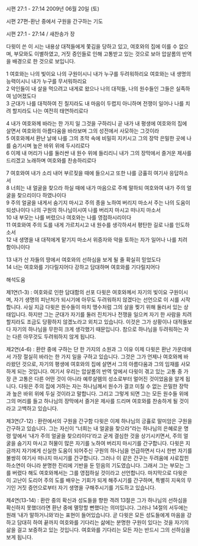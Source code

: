 시편 27:1 - 27:14 
2009년 06월 20일 (토)

시편 27편-환난 중에서 구원을 간구하는 기도



시편 27:1 - 27:14 / 새찬송가  장


다윗이 쓴 이 시는 내용상 대적들에게 쫓김을 당하고 있고, 여호와의 집에 이를 수 없으며, 부모와도 이별하였고, 
거짓 증인들로 인해 고통받고 있는 것으로 보아 압살롬의 반역을 배경으로 한 것으로 보입니다. 

1 여호와는 나의 빛이요 나의 구원이시니 내가 누구를 두려워하리요 
여호와는 내 생명의 능력이시니 내가 누구를 무서워하리요  
2 악인들이 내 살을 먹으려고 내게로 왔으나 
나의 대적들, 나의 원수들인 그들은 실족하여 넘어졌도다  
3 군대가 나를 대적하여 진 칠지라도 내 마음이 두렵지 아니하며 
전쟁이 일어나 나를 치려 할지라도 나는 여전히 태연하리로다  

4 내가 여호와께 바라는 한 가지 일 그것을 구하리니 곧 내가 내 평생에 여호와의 집에 살면서 여호와의 아름다움을 바라보며 그의 성전에서 사모하는 그것이라  
5 여호와께서 환난 날에 나를 그의 초막 속에 비밀히 지키시고 그의 장막 은밀한 곳에 나를 숨기시며 높은 바위 위에 두시리로다  
6 이제 내 머리가 나를 둘러싼 내 원수 위에 들리리니 
내가 그의 장막에서 즐거운 제사를 드리겠고 노래하며 여호와를 찬송하리로다  

7 여호와여 내가 소리 내어 부르짖을 때에 들으시고 또한 나를 긍휼히 여기사 응답하소서  
8 너희는 내 얼굴을 찾으라 하실 때에 
내가 마음으로 주께 말하되 여호와여 내가 주의 얼굴을 찾으리이다 하였나이다  
9 주의 얼굴을 내게서 숨기지 마시고 주의 종을 노하여 버리지 마소서 주는 나의 도움이 되셨나이다 나의 구원의 하나님이시여 나를 버리지 마시고 떠나지 마소서  
10 내 부모는 나를 버렸으나 여호와는 나를 영접하시리이다  
11 여호와여 주의 도를 내게 가르치시고 내 원수를 생각하셔서 평탄한 길로 나를 인도하소서  
12 내 생명을 내 대적에게 맡기지 마소서 
위증자와 악을 토하는 자가 일어나 나를 치려 함이니이다  

13 내가 산 자들의 땅에서 여호와의 선하심을 보게 될 줄 확실히 믿었도다  
14 너는 여호와를 기다릴지어다 강하고 담대하며 여호와를 기다릴지어다

해석도움





제1연(1-3) : 여호와로 인한 담대함의 선포 
다윗은 여호와께서 자기의 빛이요 구원이시며, 자기 생명의 피난처가 되시기에 아무도 두려워하지 않겠다는 선언으로 이 시를 시작합니다. 사실 지금 다윗은 원수들이 마치 맹수처럼 그의 살을 찢기 위해 둘러서 있는 상태입니다. 하지만 그는 군대가 자기를 둘러 진치거나 전쟁을 일으켜 자기 한 사람을 치려 할지라도 조금도 당황하지 않겠노라고 외치고 있습니다. 이것은 그가 상황이나 대적들보다 자기의 하나님을 무한히 크게 생각했기 때문입니다. 참으로 하나님을 두려워하는 자는 다른 아무것도 두려워하지 않게 됩니다. 

제2연(4-6) : 환란 중에 구하는 단 한 가지의 소원과 그 이유 
이제 다윗은 환난 가운데에서 가장 절실히 바라는 한 가지 일을 구하고 있습니다. 그것은 그가 언제나 여호와께 바라왔던 것으로, 자기의 평생에 여호와의 집에 살면서 그의 아름다움과 그의 임재를 사모하게 되는 것입니다. 여기서 우리는 압살롬의 반역 앞에서 다윗이 겪고 있는 고통 중 가장 큰 고통은 다른 어떤 것이 아니라 예루살렘의 성소로부터 멀어진 것이었음을 알게 됩니다. 다윗은 주의 집에 거하는 자는 하나님께서 원수가 결코 미칠 수 없는 은밀한 장막과 높은 바위 위에 두실 것이라고 말합니다. 그리고 그렇게 되면 그는 모든 원수들 위에 그의 머리를 들고 하나님의 장막에서 즐거운 제사를 드리며 여호와를 찬송하게 될 것이라고 고백하고 있습니다. 

제3연(7-12) : 환란에서의 구원을 간구함
다윗은 이제 하나님의 긍휼로 말미암은 구원을 간구하고 있습니다. 그는 자신이 “너희는 내 얼굴을 찾으라”라는 하나님의 은혜로운 명령 앞에서 ‘내가 주의 얼굴을 찾으리이다’라고 굳게 결심한 것을 상기시키면서, 주의 얼굴을 숨기지 마시고 허물이 많은 자기를 노하여 버리지 마시기를 간구합니다. 다윗은 지금까지 자기에게 신실한 도움이 되어주신 구원의 하나님을 언급하면서 다시 한번 자기를 불쌍히 여기사 떠나지 마시기를 간구합니다. 그러나 이 같은 간구는 두려움에 사로잡힌 하소연이 아니라 분명한 진리에 기반을 둔 믿음의 기도였습니다. 그래서 그는 부모는 그를 버렸다 해도 여호와께서는 그를 영접하실 것이라고 선언합니다. 마지막으로 다윗은 이 고난이 도리어 주의 도를 배우는 기회가 되게 해주시기를 간구하며, 특별히 지옥의 무기인 거짓 증언으로부터 자기 생명을 구해주시기를 기도하고 있습니다. 

제4연(13-14) : 환란 중의 확신과 성도들을 향한 격려
13절은 그가 하나님의 선하심을 확신하지 못했더라면 환난 중에 멸망할 뻔했다는 의미입니다. 그러나 14절의 서두에는 원래 ‘내가 말하거니와’라는 표현이 들어있습니다. 곧 다윗은 모든 성도들에게 마음을 강하고 담대히 하여 끝까지 여호와를 기다리는 삶에는 분명한 구원이 있다는 것을 자기의 삶을 걸고 보증하고 있는 것입니다. 여호와를 기다리는 모든 자는 반드시 그의 선하심을 보게 됩니다.